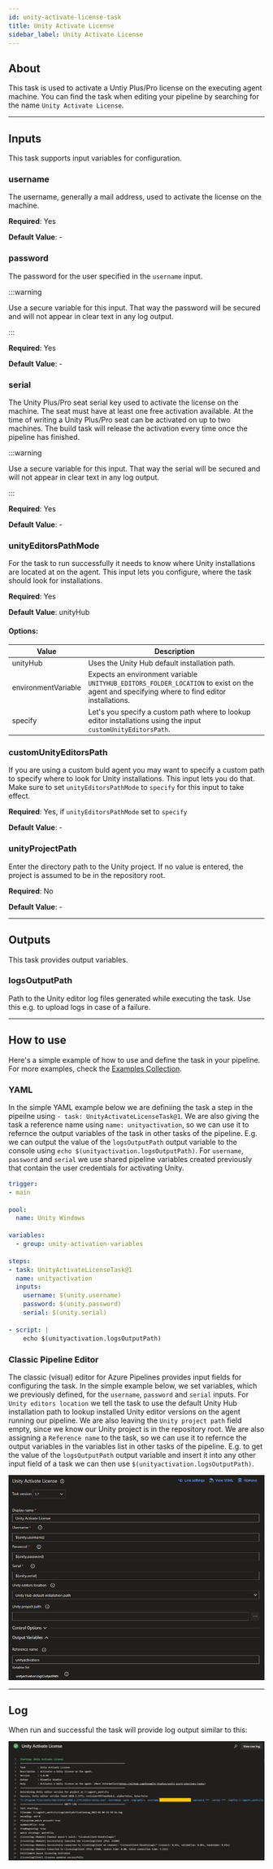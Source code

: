```yaml
---
id: unity-activate-license-task
title: Unity Activate License
sidebar_label: Unity Activate License
---
```


## About

This task is used to activate a Untiy Plus/Pro license on the executing agent machine. You can find the task when editing your pipeline by searching for the name `Unity Activate License`.

---

## Inputs

This task supports input variables for configuration.

### username

The username, generally a mail address, used to activate the license on the machine.

**Required**: Yes

**Default Value**: -

### password

The password for the user specified in the `username` input.

:::warning

Use a secure variable for this input. That way the password will be secured and will not appear in clear text in any log output.

:::

**Required**: Yes

**Default Value**: -

### serial

The Unity Plus/Pro seat serial key used to activate the license on the machine. The seat must have at least one free activation available.
At the time of writing a Unity Plus/Pro seat can be activated on up to two machines. The build task will release the activation every time once
the pipeline has finished.

:::warning

Use a secure variable for this input. That way the serial will be secured and will not appear in clear text in any log output.

:::

**Required**: Yes

**Default Value**: -

### unityEditorsPathMode

For the task to run successfully it needs to know where Unity installations are located at on the agent. This input lets you configure,
where the task should look for installations.

**Required**: Yes

**Default Value**: unityHub

#### Options:

| Value               | Description                                                                                                                                 |
| ------------------- | ------------------------------------------------------------------------------------------------------------------------------------------- |
| unityHub            | Uses the Unity Hub default installation path.                                                                                               |
| environmentVariable | Expects an environment variable `UNITYHUB_EDITORS_FOLDER_LOCATION` to exist on the agent and specifying where to find editor installations. |
| specify             | Let's you specify a custom path where to lookup editor installations using the input `customUnityEditorsPath`.                              |

### customUnityEditorsPath

If you are using a custom buld agent you may want to specify a custom path to specify where to look for Unity installations. This input lets you do that.
Make sure to set `unityEditorsPathMode` to `specify` for this input to take effect.

**Required**: Yes, if `unityEditorsPathMode` set to `specify`

**Default Value**: -

### unityProjectPath

Enter the directory path to the Unity project. If no value is entered, the project is assumed to be in the repository root.

**Required**: No

**Default Value**: -

---

## Outputs

This task provides output variables.

### logsOutputPath

Path to the Unity editor log files generated while executing the task. Use this e.g. to upload logs in case of a failure.

---

## How to use

Here's a simple example of how to use and define the task in your pipeline. For more examples, check the [Examples Collection](./examples.md).

### YAML

In the simple YAML example below we are definiing the task a step in the pipeilne using `- task: UnityActivateLicenseTask@1`. We are also giving the task a reference name using `name: unityactivation`, so we can use it to refernce the output variables of the task in other tasks of the pipeline. E.g. we can output the value of the `logsOutputPath` output variable to the console using `echo $(unityactivation.logsOutputPath)`. For `username`, `password` and `serial` we use shared pipeline variables created previously that contain the user credentials for activating Unity.

```yaml
trigger:
- main

pool:
  name: Unity Windows

variables:
  - group: unity-activation-variables

steps:
- task: UnityActivateLicenseTask@1
  name: unityactivation
  inputs:
    username: $(unity.username)
    password: $(unity.password)
    serial: $(unity.serial)

- script: |
    echo $(unityactivation.logsOutputPath)
```

### Classic Pipeline Editor

The classic (visual) editor for Azure Pipelines provides input fields for configuring the task. In the simple example below, we set variables, which we previously defined, for the `username`, `password` and `serial` inputs. For `Unity editors location` we tell the task to use the default Unity Hub installation path to lookup installed Unity editor versions on the agent running our pipeline. We are also leaving the `Unity project path` field empty, since we know our Unity project is in the repository root. We are also assigning a `Reference name` to the task, so we can use it to refernce the output variables in the variables list in other tasks of the pipeline. E.g. to get the value of the `logsOutputPath` output variable and insert it into any other input field of a task we can then use `$(unityactivation.logsOutputPath)`.

![Classic Pipeline Designer Task Configuration](../../static/img/unity-activate-license-task/unity-activate-license-classic.png)

---

## Log

When run and successful the task will provide log output similar to this:

![Task Log](../../static/img/unity-activate-license-task/unity-activate-license-log.png)